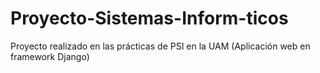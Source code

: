 # Proyecto-Sistemas-Inform-ticos
Proyecto realizado en las prácticas de PSI en la UAM (Aplicación web en framework Django)
